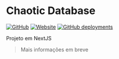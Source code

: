 # Chaotic Database

[![GitHub](https://img.shields.io/github/license/MKIsHereOficial/ChaoticDB?color=%23206&style=for-the-badge)](https://github.com/MKIsHereOficial/ChaoticDB/blob/main/LICENSE)
[![Website](https://img.shields.io/website?down_color=%23124&down_message=offline&style=for-the-badge&up_color=%23294&up_message=online&url=https%3A%2F%2Fchaoticdb.mkishereoficial.repl.co%2F)](https://chaoticdb.mkishereoficial.repl.co/)
[![GitHub deployments](https://img.shields.io/github/deployments/MKIsHereOficial/ChaoticDB/production?label=vercel&logo=vercel&style=for-the-badge)](/)

Projeto em NextJS

> Mais informações em breve

